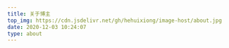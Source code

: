 ```yaml
---
title: 关于博主
top_img: https://cdn.jsdelivr.net/gh/hehuixiong/image-host/about.jpg
date: 2020-12-03 10:24:07
type: about
---
```

